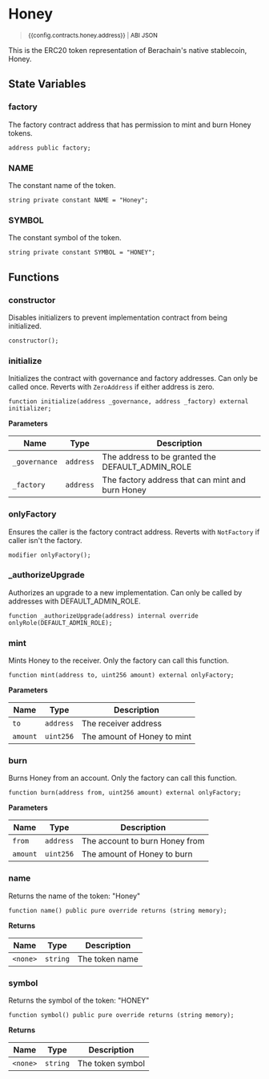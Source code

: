 <script setup>
  import config from '@berachain/config/constants.json';
</script>

# Honey

> <small><a target="_blank" :href="config.testnet.dapps.beratrail.url + 'address/' + config.contracts.honey.address">{{config.contracts.honey.address}}</a><span v-if="config.contracts.honey.abi">&nbsp;|&nbsp;<a target="_blank" :href="config.contracts.honey.abi">ABI JSON</a></span></small>

This is the ERC20 token representation of Berachain's native stablecoin, Honey. 

## State Variables

### factory

The factory contract address that has permission to mint and burn Honey tokens.

```solidity
address public factory;
```

### NAME

The constant name of the token.

```solidity
string private constant NAME = "Honey";
```

### SYMBOL

The constant symbol of the token.

```solidity
string private constant SYMBOL = "HONEY";
```

## Functions

### constructor

Disables initializers to prevent implementation contract from being initialized.

```solidity
constructor();
```

### initialize

Initializes the contract with governance and factory addresses. Can only be called once.
Reverts with `ZeroAddress` if either address is zero.

```solidity
function initialize(address _governance, address _factory) external initializer;
```

**Parameters**

| Name         | Type      | Description                                           |
| ------------ | --------- | ----------------------------------------------------- |
| `_governance` | `address` | The address to be granted the DEFAULT_ADMIN_ROLE      |
| `_factory`    | `address` | The factory address that can mint and burn Honey      |

### onlyFactory

Ensures the caller is the factory contract address.
Reverts with `NotFactory` if caller isn't the factory.

```solidity
modifier onlyFactory();
```

### _authorizeUpgrade

Authorizes an upgrade to a new implementation. Can only be called by addresses with DEFAULT_ADMIN_ROLE.

```solidity
function _authorizeUpgrade(address) internal override onlyRole(DEFAULT_ADMIN_ROLE);
```

### mint

Mints Honey to the receiver. Only the factory can call this function.

```solidity
function mint(address to, uint256 amount) external onlyFactory;
```

**Parameters**

| Name     | Type      | Description                  |
| -------- | --------- | ---------------------------- |
| `to`     | `address` | The receiver address         |
| `amount` | `uint256` | The amount of Honey to mint  |

### burn

Burns Honey from an account. Only the factory can call this function.

```solidity
function burn(address from, uint256 amount) external onlyFactory;
```

**Parameters**

| Name     | Type      | Description                     |
| -------- | --------- | ------------------------------- |
| `from`   | `address` | The account to burn Honey from  |
| `amount` | `uint256` | The amount of Honey to burn     |

### name

Returns the name of the token: "Honey"

```solidity
function name() public pure override returns (string memory);
```

**Returns**

| Name     | Type     | Description        |
| -------- | -------- | ------------------ |
| `<none>` | `string` | The token name     |

### symbol

Returns the symbol of the token: "HONEY"

```solidity
function symbol() public pure override returns (string memory);
```

**Returns**

| Name     | Type     | Description         |
| -------- | -------- | ------------------- |
| `<none>` | `string` | The token symbol    |
